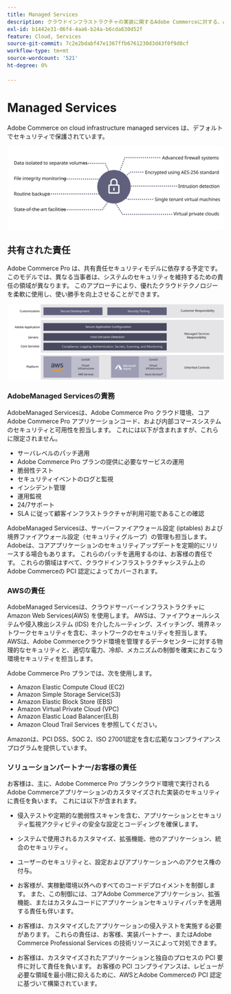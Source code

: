 ```yaml
---
title: Managed Services
description: クラウドインフラストラクチャの実装に関するAdobe Commerceに対する、AdobeManaged Services、お客様、クラウドサービスプロバイダーの責任を確認します。
exl-id: b1442e31-06f4-4aa6-b24a-b6cda630d52f
feature: Cloud, Services
source-git-commit: 7c2e2bdabf47e1367ffb6761230d3d43f0f9d0cf
workflow-type: tm+mt
source-wordcount: '521'
ht-degree: 0%

---
```


# Managed Services

Adobe Commerce on cloud infrastructure managed services は、デフォルトでセキュリティで保護されています。

![Adobe Commerce Managed Services を示す図](../../../assets/playbooks/managed-services.svg)

## 共有された責任

Adobe Commerce Pro は、共有責任セキュリティモデルに依存する予定です。 このモデルでは、異なる当事者は、システムのセキュリティを維持するための責任の領域が異なります。 このアプローチにより、優れたクラウドテクノロジーを柔軟に使用し、使い勝手を向上させることができます。

![Adobe Commerce共有職責モデルを示す図](../../../assets/playbooks/shared-responsibility.svg)

### AdobeManaged Servicesの責務

AdobeManaged Servicesは、Adobe Commerce Pro クラウド環境、コアAdobe Commerce Pro アプリケーションコード、および内部コマースシステムのセキュリティと可用性を担当します。 これには以下が含まれますが、これらに限定されません。

- サーバレベルのパッチ適用
- Adobe Commerce Pro プランの提供に必要なサービスの運用
- 脆弱性テスト
- セキュリティイベントのログと監視
- インシデント管理
- 運用監視
- 24/7サポート
- SLA に従って顧客インフラストラクチャが利用可能であることの確認

AdobeManaged Servicesは、サーバーファイアウォール設定 (iptables) および境界ファイアウォール設定（セキュリティグループ）の管理も担当します。 Adobeは、コアアプリケーションのセキュリティアップデートを定期的にリリースする場合もあります。 これらのパッチを適用するのは、お客様の責任です。 これらの領域はすべて、クラウドインフラストラクチャシステム上のAdobe Commerceの PCI 認定によってカバーされます。

### AWSの責任

AdobeManaged Servicesは、クラウドサーバーインフラストラクチャにAmazon Web Services(AWS) を使用します。 AWSは、ファイアウォールシステムや侵入検出システム (IDS) を介したルーティング、スイッチング、境界ネットワークセキュリティを含む、ネットワークのセキュリティを担当します。 AWSは、Adobe Commerceクラウド環境を管理するデータセンターに対する物理的なセキュリティと、適切な電力、冷却、メカニズムの制御を確実におこなう環境セキュリティを担当します。

Adobe Commerce Pro プランでは、次を使用します。

- Amazon Elastic Compute Cloud (EC2)
- Amazon Simple Storage Service(S3)
- Amazon Elastic Block Store (EBS)
- Amazon Virtual Private Cloud (VPC)
- Amazon Elastic Load Balancer(ELB)
- Amazon Cloud Trail Services を参照してください。

Amazonは、PCI DSS、SOC 2、ISO 27001認定を含む広範なコンプライアンスプログラムを提供しています。

### ソリューションパートナー/お客様の責任

お客様は、主に、Adobe Commerce Pro プランクラウド環境で実行されるAdobe Commerceアプリケーションのカスタマイズされた実装のセキュリティに責任を負います。 これには以下が含まれます。

- 侵入テストや定期的な脆弱性スキャンを含む、アプリケーションとセキュリティ監視アクティビティの安全な設定とコーディングを確保します。

- システムで使用されるカスタマイズ、拡張機能、他のアプリケーション、統合のセキュリティ。

- ユーザーのセキュリティと、設定およびアプリケーションへのアクセス権の付与。

- お客様が、実稼動環境以外へのすべてのコードデプロイメントを制御します。 また、この制御には、コアAdobe Commerceアプリケーション、拡張機能、またはカスタムコードにアプリケーションセキュリティパッチを適用する責任も伴います。

- お客様は、カスタマイズしたアプリケーションの侵入テストを実施する必要があります。 これらの責任は、お客様、実装パートナー、またはAdobe Commerce Professional Services の技術リソースによって対処できます。

- お客様は、カスタマイズされたアプリケーションと独自のプロセスの PCI 要件に対して責任を負います。 お客様の PCI コンプライアンスは、レビューが必要な領域を最小限に抑えるために、AWSとAdobe Commerceの PCI 認定に基づいて構築されています。
